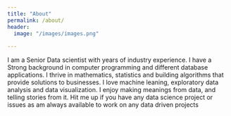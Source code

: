 ```yaml
---
title: "About"
permalink: /about/
header:
  image: "/images/images.png"
  
---
```


I am a Senior Data scientist with years of industry experience.
I have a Strong background in computer programming and different database applications. 
I thrive in mathematics, statistics and building algorithms that provide solutions to businesses. 
I love machine leaning, exploratory data analysis and data visualization.
I enjoy making meanings from data, and telling stories from it.
Hit me up if you have any data science project or issues as am always available to work on any data driven projects 
